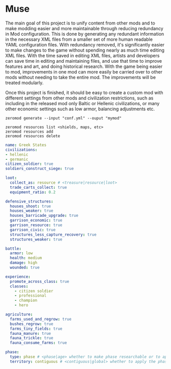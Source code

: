 # Muse

The main goal of this project is to unify content from other mods and to make modding easier and more maintainable through reducing redundancy in Mod configuration. This is done by generating any redundant information in the necessary XML files from a smaller set of more human readable YAML configuration files. With redundancy removed, it's significantly easier to make changes to the game without spending nearly as much time editing XML files. With the time saved in editing XML files, artists and developers can save time in editing and maintaining files, and use that time to improve features and art, and doing historical research. With the game being easier to mod, improvements in one mod can more easily be carried over to other mods without needing to take the entire mod. The improvements will be treated modularly.

Once this project is finished, it should be easy to create a custom mod with different settings from other mods and civilization restrictions, such as including in the released mod only Baltic or Hellenic civilizations, or many other economic settings such as low armor, balancing adjustments etc.

```shell
zeromod generate --input "conf.yml" --ouput "mymod"
```

```shell
zeromod resources list <shields, maps, etc>
zeromod resources add
zeromod resources delete
```

```yaml
name: Greek States
civilizations: 
- hellenic
- germanic
citizen_soldier: true
soldiers_construct_siege: true

loot:
  collect_as: resource # <treasure|resource|loot>
  trade_carts_collect: true
  equipment_ratio: 0.2

defensive_structures:
  houses_shoot: true
  houses_weaker: true
  houses_barricade_upgrade: true
  garrison_economic: true
  garrison_resource: true
  garrison_civic: true
  structures_less_capture_recovery: true
  structures_weaker: true

battle:
  armor: low
  health: medium
  damage: high
  wounded: true

experience:
  promote_across_class: true
  classes:
    - citizen soldier
    - professional
    - champion
    - hero

agriculture:
  farms_used_and_regrow: true
  bushes_regrow: true
  farms_tiny_fields: true
  fauna_manure: true
  fauna_trickle: true
  fauna_consume_farms: true

phase:
  type: phase # <phase|age> whether to make phase researchable or to apply automatically when certain conditions - such as number of buildings - are met
  territory: contiguous # <contiguous|global> whether to apply the phase to contiguous territories or globally.
```



